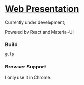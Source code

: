 # [Web Presentation](http://brycehq.github.io/impress/)

Currently under development;

Powered by React and Material-UI

### Build

`gulp`
 
### Browser Support

I only use it in Chrome.
